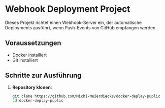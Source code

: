 # Webhook Deployment Project

Dieses Projekt richtet einen Webhook-Server ein, der automatische Deployments ausführt, wenn Push-Events von GitHub empfangen werden.

## Voraussetzungen

- Docker installiert
- Git installiert

## Schritte zur Ausführung

1. **Repository klonen**:

   ```bash
   git clone https://github.com/Michi-Meierdiecks/docker-deplay-puplic.git
   cd docker-deplay-puplic
